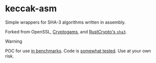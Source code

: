 # keccak-asm

Simple wrappers for SHA-3 algorithms written in assembly.

Forked from OpenSSL, [Cryptogams](https://github.com/dot-asm/cryptogams), and [RustCrypto's `sha3`](https://github.com/RustCrypto/hashes/tree/master/sha3).

> [!WARNING]
> POC for use [in benchmarks](https://github.com/DaniPopes/bench-keccak256).
> Code is [somewhat tested](./tests/test.rs).
> Use at your own risk.
